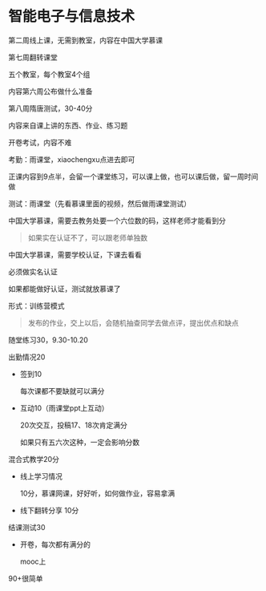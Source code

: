# 智能电子与信息技术



第二周线上课，无需到教室，内容在中国大学慕课

第七周翻转课堂

五个教室，每个教室4个组



内容第六周公布做什么准备



第八周隋唐测试，30-40分

内容来自课上讲的东西、作业、练习题

开卷考试，内容不难



考勤：雨课堂，xiaochengxu点进去即可



正课内容到9点半，会留一个课堂练习，可以课上做，也可以课后做，留一周时间做



测试：雨课堂（先看慕课里面的视频，然后做雨课堂测试）



中国大学慕课，需要去教务处要一个六位数的码，这样老师才能看到分

> 如果实在认证不了，可以跟老师单独数



中国大学慕课，需要学校认证，下课去看看

必须做实名认证



如果都能做好认证，测试就放慕课了



形式：训练营模式

> 发布的作业，交上以后，会随机抽查同学去做点评，提出优点和缺点



随堂练习30，9.30-10.20

出勤情况20

- 签到10

  每次课都不要缺就可以满分

- 互动10（雨课堂ppt上互动）

  20次交互，投稿17、18次肯定满分

  如果只有五六次这种，一定会影响分数

混合式教学20分

- 线上学习情况

  10分，慕课网课，好好听，如何做作业，容易拿满

  

- 线下翻转分享 10分

结课测试30

- 开卷，每次都有满分的

  mooc上

90+很简单





